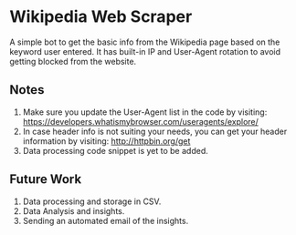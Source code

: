 
# Wikipedia Web Scraper

A simple bot to get the basic info from the Wikipedia page based on the keyword user entered. It has built-in IP and User-Agent rotation to avoid getting blocked from the website.


## Notes
1. Make sure you update the User-Agent list in the code by visiting:  https://developers.whatismybrowser.com/useragents/explore/
2. In case header info is not suiting your needs, you can get your header information by visiting: http://httpbin.org/get
3. Data processing code snippet is yet to be added.

## Future Work
1. Data processing and storage in CSV.
2. Data Analysis and insights.
3. Sending an automated email of the insights.
